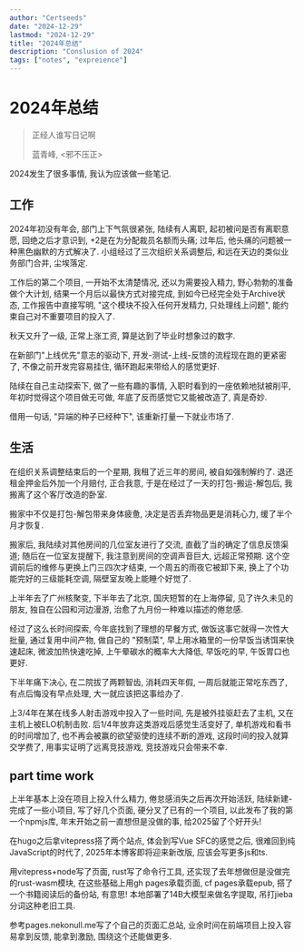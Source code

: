 ```yaml
---
author: "Certseeds"
date: "2024-12-29"
lastmod: "2024-12-29"
title: "2024年总结"
description: "Conslusion of 2024"
tags: ["notes", "expreience"]
---
```


# 2024年总结

> 正经人谁写日记啊
>
> 蓝青峰, <邪不压正>

2024发生了很多事情, 我认为应该做一些笔记.

## 工作

2024年初没有年会, 部门上下气氛很紧张, 陆续有人离职, 起初被问是否有离职意愿, 回绝之后才意识到, +2是在为分配裁员名额而头痛; 过年后, 他头痛的问题被一种黑色幽默的方式解决了. 小组经过了三次组织关系调整后, 和远在天边的类似业务部门合并, 尘埃落定.

工作后的第二个项目, 一开始不太清楚情况, 还以为需要投入精力, 野心勃勃的准备做个大计划, 结果一个月后以最快方式对接完成, 到如今已经完全处于Archive状态, 工作报告中直接写明, "这个模块不投入任何开发精力, 只处理线上问题", 能约束自己对不重要项目的投入了.

秋天又升了一级, 正常上涨工资, 算是达到了毕业时想象过的数字.

在新部门"上线优先"意志的驱动下, 开发-测试-上线-反馈的流程现在跑的更紧密了, 不像之前开发完容易挂住, 循环跑起来带给人的感觉更好.

陆续在自己主动探索下, 做了一些有趣的事情, 入职时看到的一座依赖地狱被削平, 年初时觉得这个项目做无可做, 年底了反而感觉它又能被改造了, 真是奇妙.

借用一句话, "异端的种子已经种下", 该重新打量一下就业市场了.

## 生活

在组织关系调整结束后的一个星期, 我租了近三年的房间, 被自如强制解约了. 退还租金押金后外加一个月赔付, 正合我意, 于是在经过了一天的打包-搬运-解包后, 我搬离了这个客厅改造的卧室.

搬家中不仅是打包-解包带来身体疲惫, 决定是否丢弃物品更是消耗心力, 缓了半个月才恢复.

搬家后, 我陆续对其他房间的几位室友进行了交流, 直截了当的确定了信息反馈渠道; 随后在一位室友提醒下, 我注意到房间的空调声音巨大, 远超正常预期. 这个空调前后的维修与更换上门三四次才结束, 一个周五的雨夜它被卸下来, 换上了个功能完好的三级能耗空调, 隔壁室友晚上能睡个好觉了.

上半年去了广州核聚变, 下半年去了北京, 国庆短暂的在上海停留, 见了许久未见的朋友, 独自在公园和河边漫游, 治愈了九月份一种难以描述的倦怠感.

经过了这么长时间探索, 今年底找到了理想的早餐方式, 做饭这事它就得一次性大批量, 通过复用中间产物, 做自己的 "预制菜", 早上用冰箱里的一份早饭当诱饵来快速起床, 微波加热快速吃掉, 上午晕碳水的概率大大降低, 早饭吃的早, 午饭胃口也更好.

下半年痛下决心, 在二院拔了两颗智齿, 消耗四天年假, 一周后就能正常吃东西了, 有点后悔没有早点处理, 大一就应该把这事给办了.

上3/4年在某在线多人射击游戏中投入了一些时间, 先是被外挂驱赶去了主机, 又在主机上被ELO机制击败. 后1/4年放弃这类游戏后感觉生活变好了, 单机游戏和看书的时间增加了, 也不再会被赢的欲望驱使的连续不断的游戏, 这段时间的投入就算交学费了, 用事实证明了远离竞技游戏, 竞技游戏只会带来不幸.

## part time work

上半年基本上没在项目上投入什么精力, 倦怠感消失之后再次开始活跃, 陆续新建-完成了一些小项目, 写了好几个页面, 硬分叉了已有的一个项目, 以此发布了我的第一个npmjs库, 年末开始之前一直想但是没做的事, 给2025留了个好开头!

在hugo之后拿vitepress搭了两个站点, 体会到写Vue SFC的感觉之后, 很难回到纯JavaScript的时代了, 2025年本博客即将迎来新改版, 应该会写更多js和ts.

用vitepress+node写了页面, rust写了命令行工具, 还实现了去年想做但是没做完的rust-wasm模块, 在这些基础上用gh pages承载页面, cf pages承载epub, 搭了一个书籍阅读后的备份站, 有意思! 本地部署了14B大模型来做名字提取, 吊打jieba分词这种老旧工具.

参考pages.nekonull.me写了个自己的页面汇总站, 业余时间在前端项目上投入容易拿到反馈, 能拿到激励, 围绕这个还能做更多.

